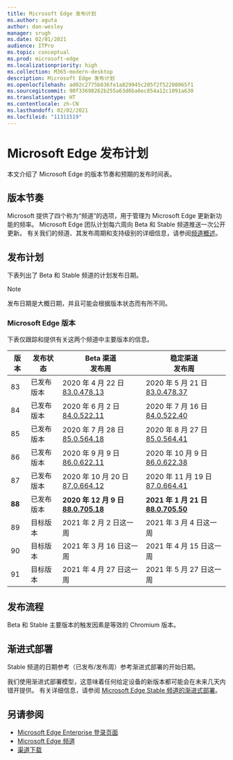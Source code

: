 ```yaml
---
title: Microsoft Edge 发布计划
ms.author: aguta
author: dan-wesley
manager: srugh
ms.date: 02/01/2021
audience: ITPro
ms.topic: conceptual
ms.prod: microsoft-edge
ms.localizationpriority: high
ms.collection: M365-modern-desktop
description: Microsoft Edge 发布计划
ms.openlocfilehash: ad02c2775b836fe1a829945c205f2f52208065f1
ms.sourcegitcommit: 90f33698262b255a63d6ba6ec854a12c1091a630
ms.translationtype: HT
ms.contentlocale: zh-CN
ms.lasthandoff: 02/02/2021
ms.locfileid: "11311519"
---
```

# Microsoft Edge 发布计划

本文介绍了 Microsoft Edge 的版本节奏和预期的发布时间表。

## 版本节奏

Microsoft 提供了四个称为“频道”的选项，用于管理为 Microsoft Edge 更新新功能的频率。 Microsoft Edge 团队计划每六周向 Beta 和 Stable 频道推送一次公开更新。 有关我们的频道、其发布周期和支持级别的详细信息，请参阅[频道概述](https://docs.microsoft.com/DeployEdge/microsoft-edge-channels#channel-overview)。

## 发布计划

下表列出了 Beta 和 Stable 频道的计划发布日期。

> [!NOTE]
> 发布日期是大概日期，并且可能会根据版本状态而有所不同。

### Microsoft Edge 版本

下表仅跟踪和提供有关这两个频道中主要版本的信息。

| 版本 | 发布状态 | Beta 渠道<br>发布周 | 稳定渠道<br>发布周 |
|---------|-----|------|--------|
| 83 | 已发布<br>版本 | 2020 年 4 月 22 日<br>[83.0.478.13](https://docs.microsoft.com/DeployEdge/microsoft-edge-relnote-archive-beta-channel#version-83047813-april-22) | 2020 年 5 月 21 日<br> [83.0.478.37](https://docs.microsoft.com/DeployEdge/microsoft-edge-relnote-archive-stable-channel#version-83047837-may-21) |
| 84 | 已发布<br>版本 | 2020 年 6 月 2 日<br>[84.0.522.11](https://docs.microsoft.com/DeployEdge/microsoft-edge-relnote-archive-beta-channel#version-84052211-june-2) | 2020 年 7 月 16 日<br> [84.0.522.40](https://docs.microsoft.com/DeployEdge/microsoft-edge-relnote-archive-stable-channel#version-84052240-july-16) |
| 85 | 已发布<br>版本 | 2020 年 7 月 28 日<br>[85.0.564.18](https://docs.microsoft.com/DeployEdge/microsoft-edge-relnote-archive-beta-channel#version-85056418-july-28)  | 2020 年 8 月 27 日<br>[85.0.564.41](https://docs.microsoft.com/DeployEdge/microsoft-edge-relnote-stable-channel#version-85056441-august-27) |
| 86 | 已发布<br>版本 | 2020 年 9 月 9 日<br>[86.0.622.11](https://docs.microsoft.com/DeployEdge/microsoft-edge-relnote-beta-channel#version-86062211-september-9) | 2020 年 10 月 9 日<br>[86.0.622.38](https://docs.microsoft.com/deployedge/microsoft-edge-relnote-stable-channel#version-86062238-october-9) |
| 87 | 已发布<br>版本 | 2020 年 10 月 20 日<br>[87.0.664.12](https://docs.microsoft.com/deployedge/microsoft-edge-relnote-beta-channel#version-87066412--october-20) | 2020 年 11 月 19 日<br>[87.0.664.41](https://docs.microsoft.com/deployedge/microsoft-edge-relnote-stable-channel#version-87066441-november-19) |
| **88** | 已发布<br>版本 | **2020 年 12 月 9 日**<br>**[88.0.705.18](https://docs.microsoft.com/deployedge/microsoft-edge-relnote-beta-channel#version-88070518-december-9)** | **2021 年 1 月 21 日**<br>**[88.0.705.50](https://docs.microsoft.com/deployedge/microsoft-edge-relnote-stable-channel#version-88070550-january-21)**|
| 89 | 目标版本 | 2021 年 2 月 2 日这一周 | 2021 年 3 月 4 日这一周 |
| 90 | 目标版本 | 2021 年 3 月 16 日这一周 | 2021 年 4 月 15 日这一周 |
| 91 | 目标版本 | 2021 年 4 月 27 日这一周 | 2021 年 5 月 27 日这一周 |

## 发布流程

Beta 和 Stable 主要版本的触发因素是等效的 Chromium 版本。

## 渐进式部署

Stable 频道的日期参考（已发布/发布周）参考渐进式部署的开始日期。

我们使用渐进式部署模型，这意味着任何给定设备的新版本都可能会在未来几天内错开提供。 有关详细信息，请参阅 [Microsoft Edge Stable 频道的渐进式部署](microsoft-edge-update-progressive-rollout.md)。

## 另请参阅

- [Microsoft Edge Enterprise 登录页面](https://aka.ms/EdgeEnterprise)
- [Microsoft Edge 频道](microsoft-edge-channels.md)
- [渠道下载](https://www.microsoft.com/edge/business/download)